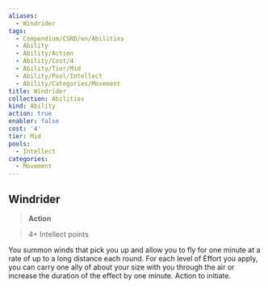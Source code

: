 ```yaml
---
aliases:
  - Windrider
tags:
  - Compendium/CSRD/en/Abilities
  - Ability
  - Ability/Action
  - Ability/Cost/4
  - Ability/Tier/Mid
  - Ability/Pool/Intellect
  - Ability/Categories/Movement
title: Windrider
collection: Abilities
kind: Ability
action: true
enabler: false
cost: '4'
tier: Mid
pools:
  - Intellect
categories:
  - Movement
---
```

## Windrider    
>**Action**    
>4+ Intellect points  
    
You summon winds that pick you up and allow you to fly for one minute at a rate of up to a long distance each round. For each level of Effort you apply, you can carry one ally of about your size with you through the air or increase the duration of the effect by one minute. Action to initiate.